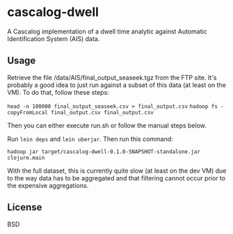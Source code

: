 # cascalog-dwell

A Cascalog implementation of a dwell time analytic against Automatic Identification System (AIS) data.

## Usage

Retrieve the file /data/AIS/final_output_seaseek.tgz from the FTP
site.  It's probably a good idea to just run against a subset of this data (at
least on the VM).  To do that, follow these steps:

`head -n 100000 final_output_seaseek.csv > final_output.csv`
`hadoop fs -copyFromLocal final_output.csv final_output.csv`

Then you can either execute run.sh or follow the manual steps below.

Run `lein deps` and `lein uberjar`.  Then run this command:

`hadoop jar target/cascalog-dwell-0.1.0-SNAPSHOT-standalone.jar clojure.main`

With the full dataset, this is currently quite slow (at least on the dev VM)
due to the way data has to be aggregated and that filtering cannot occur prior
to the expensive aggregations.

## License

BSD
